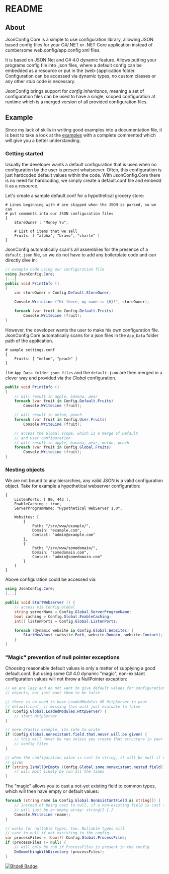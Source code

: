 README
=====================

## About
JsonConfig.Core is a simple to use configuration library, allowing JSON based config files for your C#/.NET or .NET Core application instead of cumbersome web.config/app.config xml files.

It is based on JSON.Net and C# 4.0 dynamic feature. Allows putting your programs config file into .json files, where a default config can be embedded as a resource or put in the (web-)application folder. Configuration can be accessed via dynamic types, no custom classes or any other stub code is necessary.

JsonConfig brings support for *config inheritance*, meaning a set of configuration files can be used to have a single, scoped configuration at runtime which is a merged version of all provided configuration files.

## Example

Since my lack of skills in writing good examples into a documentation file, it is best to take a look at the [examples](https://github.com/lettucebo/JsonConfig.Core/tree/master/JsonConfig.Core.Example) with a complete commented which will give you a better understanding.

### Getting started

Usually the developer wants a default configuration that is used when no configuration by the user is present whatsoever. Often, this configuration is just hardcoded default values within the code. With JsonConfig.Core there is no need for hardcoding, we simply create a default.conf file and embedd it as a resource.

Let's create a sample default.conf for a hypothetical grocery store:

```
# Lines beginning with # are skipped when the JSON is parsed, so we can
# put comments into our JSON configuration files
{
	StoreOwner : "Money Yu",

	# List of items that we sell
	Fruits: [ "alpha", "bravo", "charle" ]
}
```

JsonConfig automatically scan's all assemblies for the presence of a `default.json` file, so we do not have to add any boilerplate code and can directly dive in:

```csharp
// exmaple code using our configuration file
using JsonConfig.Core;
[...]
public void PrintInfo () 
{
	var storeOwner = Config.Default.StoreOwner;

	Console.WriteLine ("Hi there, my name is {0}!", storeOwner);

	foreach (var fruit in Config.Default.Fruits)
		Console.WriteLine (fruit);
}
```
However, the developer wants the user to make his own configuration file. JsonConfig.Core automatically scans for a json files in the `App_Data` folder path of the application.

```
# sample settings.conf
{
	Fruits: [ "melon", "peach" ]	
}
```

The `App_Data folder json files` and the `default.json` are then merged in a clever way and provided via the *Global* configuration.

```csharp
public void PrintInfo () 
{
	// will result in apple, banana, pear 
	foreach (var fruit in Config.Default.Fruits)
		Console.WriteLine (fruit);

	// will result in melon, peach
	foreach (var fruit in Config.User.Fruits)
		Console.WriteLine (fruit);

	// access the Global scope, which is a merge of Default
	// and User configuration
	// will result in apple, banana, pear, melon, peach
	foreach (var fruit in Config.Global.Fruits)
		Console.WriteLine (fruit);
}
```

### Nesting objects

We are not bound to any hierarchies, any valid JSON is a valid configuration
object. Take for example a hypothetical webserver configuration:

```
{
	ListenPorts: [ 80, 443 ],
	EnableCaching : true,
	ServerProgramName: "Hypothetical WebServer 1.0",

	Websites: [
		{
			Path: "/srv/www/example/",
			Domain: "example.com",
			Contact: "admin@example.com"	
		},
		{
			Path: "/srv/www/somedomain/",
			Domain: "somedomain.com",
			Contact: "admin@somedomain.com"
		}
	]
}
```

Above configuration could be accessed via:

```csharp
using JsonConfig.Core;
[...]

public void StartWebserver () {
	// access via Config.Global
	string serverName = Config.Global.ServerProgramName;
	bool caching = Config.Global.EnableCaching;
	int[] listenPorts = Config.Global.ListenPorts;

	foreach (dynamic website in Config.Global.Websites) {
		StartNewVhost (website.Path, website.Domain, website.Contact);
	}
}
```

### "Magic" prevention of null pointer exceptions

Choosing reasonable default values is only a matter of supplying a good
default.conf. But using some C# 4.0 dynamic "magic", non-existant configuration
values will not throw a NullPointer exception:

```csharp
// we are lazy and do not want to give default values for configuration
// objects, but just want them to be false

// there is no need to have LoadedModules OR HttpServer in your
// default.conf, if missing this will just evaluate to false
if (Config.Global.LoadedModules.HttpServer) {
	// start HttpServer
}

// more drastic example, its safe to write
if (Config.Global.nonexistant.field.that.never.will.be.given) {
	// this will never be run unless you create that structure in your
	// config files
}

// when the configuration value is cast to string, it will be null if not
// given
if (string.IsNullOrEmpty (Config.Global.some.nonexistant.nested.field)) {
	// will most likely be run all the times
}
```

The "magic" allows you to cast a not-yet existing field to common types, which will then have empty or default values:
```csharp
foreach (string name in Config.Global.NonExistantField as string[]) {
	// instead of being cast to null, if a non-existing field is cast to string[] it
	// will just be an empty array: string[] { }
	Console.WriteLine (name);
}

// works for nullable types, too. Nullable types will
// cast to null if not exsisting in the config.
var processFiles = (bool?) Config.Global.ProcessFiles;
if (processFiles != null) {
	// will only be run if ProcessFiles is present in the config
	DoSomethingWithDirectory (processFiles);
}
```


[![Bitdeli Badge](https://d2weczhvl823v0.cloudfront.net/Dynalon/jsonconfig/trend.png)](https://bitdeli.com/free "Bitdeli Badge")

